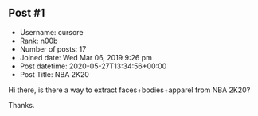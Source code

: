## Post #1
- Username: cursore
- Rank: n00b
- Number of posts: 17
- Joined date: Wed Mar 06, 2019 9:26 pm
- Post datetime: 2020-05-27T13:34:56+00:00
- Post Title: NBA 2K20

Hi there, is there a way to extract faces+bodies+apparel from NBA 2K20?

Thanks.
